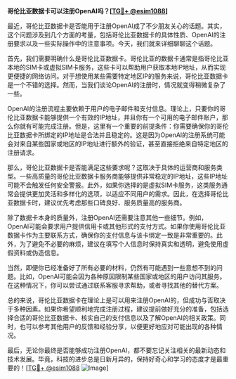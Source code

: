 **哥伦比亚数据卡可以注册OpenAI吗？[[TG💪+ @esim1088](https://t.me/s/esim1088)]**

最近，哥伦比亚数据卡是否能用于注册OpenAI成了不少朋友关心的话题。其实，这个问题涉及到几个方面的考量，包括哥伦比亚数据卡的具体性质、OpenAI的注册要求以及一些实际操作中的注意事项。今天，我们就来详细聊聊这个话题。

首先，我们需要明确什么是哥伦比亚数据卡。哥伦比亚的数据卡通常是指哥伦比亚本地的SIM卡或虚拟SIM卡服务，这些卡可以帮助用户获取本地IP地址，从而实现更便捷的网络访问。对于想使用某些需要特定地区IP的服务来说，哥伦比亚数据卡是一个不错的选择。然而，当我们谈论OpenAI的注册时，情况就变得稍微复杂了一些。

OpenAI的注册流程主要依赖于用户的电子邮件和支付信息。理论上，只要你的哥伦比亚数据卡能够提供一个有效的IP地址，并且你有一个可用的电子邮件账户，那么你就有可能完成注册。但是，这里有一个重要的前提条件：你需要确保你的哥伦比亚数据卡所绑定的IP地址是合法并且稳定的。这是因为OpenAI的注册系统可能会对来自某些国家或地区的IP地址进行额外的验证，甚至直接拒绝来自特定地区的注册请求。

那么，哥伦比亚数据卡是否能满足这些要求呢？这取决于具体的运营商和服务类型。一些高质量的哥伦比亚数据卡服务商能够提供非常稳定的IP地址，这些IP地址可能不会触发任何安全警报。此外，如果你选择的是虚拟SIM卡服务，这类服务通常会提供更加灵活和多样化的选项，以适应不同用户的需求。因此，在选择哥伦比亚数据卡时，建议优先考虑那些口碑良好、服务质量高的服务商。

除了数据卡本身的质量外，注册OpenAI还需要注意其他一些细节。例如，OpenAI可能会要求用户提供信用卡或其他形式的支付方式。如果你使用哥伦比亚数据卡作为主要联系方式，确保你的支付信息与该卡绑定一致是非常重要的。此外，为了避免不必要的麻烦，建议在填写个人信息时保持真实和透明，避免使用虚假资料或伪造信息。

当然，即便你已经准备好了所有必要的材料，仍然有可能遇到一些意想不到的问题。比如，OpenAI可能会因为各种原因限制某些国家或地区的用户访问其服务。在这种情况下，你可以尝试通过联系客服寻求帮助，或者寻找其他的替代方案。

总的来说，哥伦比亚数据卡在理论上是可以用来注册OpenAI的，但成功与否取决于多种因素。如果你希望顺利地完成注册过程，建议提前做好充分的准备，包括选择合适的哥伦比亚数据卡、核实自己的支付信息以及了解OpenAI的相关政策。同时，也可以参考其他用户的反馈和经验分享，以便更好地应对可能出现的各种情况。

最后，无论你最终是否能够成功注册OpenAI，都不要忘记关注相关的最新动态和技术发展。毕竟，科技的进步总是日新月异的，保持好奇心和学习的态度才是最重要的！[[TG💪+ @esim1088](https://t.me/s/esim1088) ![Image](https://i.postimg.cc/4NQfJmqS/Snipaste-2025-05-13-00-14-12.png)]